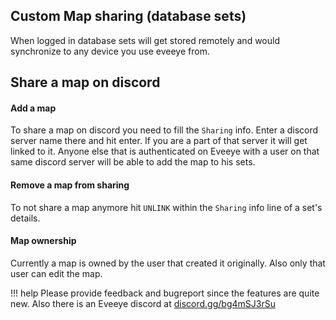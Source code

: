 ## Custom Map sharing (database sets)
When logged in database sets will get stored remotely and would synchronize to any device you use eveeye from.

## Share a map on discord
#### Add a map
To share a map on discord you need to fill the `Sharing` info. Enter a discord server name there and hit enter. If you are a part of that server it will get linked to it.
Anyone else that is authenticated on Eveeye with a user on that same discord server will be able to add the map to his sets.
#### Remove a map from sharing
To not share a map anymore hit `UNLINK` within the `Sharing` info line of a set's details.
#### Map ownership
Currently a map is owned by the user that created it originally. Also only that user can edit the map. 

!!! help
    Please provide feedback and bugreport since the features are quite new. Also there is an Eveeye discord at [discord.gg/bg4mSJ3rSu](https://t.co/hH3VFv0w0D?amp=1 "https://discord.gg/bg4mSJ3rSu")



<!--stackedit_data:
eyJoaXN0b3J5IjpbODI0ODQ3NTUwXX0=
-->